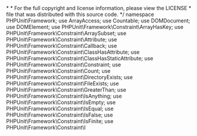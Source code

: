 <?php
/*
 * This file is part of PHPUnit.
 *
 * (c) Sebastian Bergmann <sebastian@phpunit.de>
 *
 * For the full copyright and license information, please view the LICENSE
 * file that was distributed with this source code.
 */
namespace PHPUnit\Framework;

use ArrayAccess;
use Countable;
use DOMDocument;
use DOMElement;
use PHPUnit\Framework\Constraint\ArrayHasKey;
use PHPUnit\Framework\Constraint\ArraySubset;
use PHPUnit\Framework\Constraint\Attribute;
use PHPUnit\Framework\Constraint\Callback;
use PHPUnit\Framework\Constraint\ClassHasAttribute;
use PHPUnit\Framework\Constraint\ClassHasStaticAttribute;
use PHPUnit\Framework\Constraint\Constraint;
use PHPUnit\Framework\Constraint\Count;
use PHPUnit\Framework\Constraint\DirectoryExists;
use PHPUnit\Framework\Constraint\FileExists;
use PHPUnit\Framework\Constraint\GreaterThan;
use PHPUnit\Framework\Constraint\IsAnything;
use PHPUnit\Framework\Constraint\IsEmpty;
use PHPUnit\Framework\Constraint\IsEqual;
use PHPUnit\Framework\Constraint\IsFalse;
use PHPUnit\Framework\Constraint\IsFinite;
use PHPUnit\Framework\Constraint\I